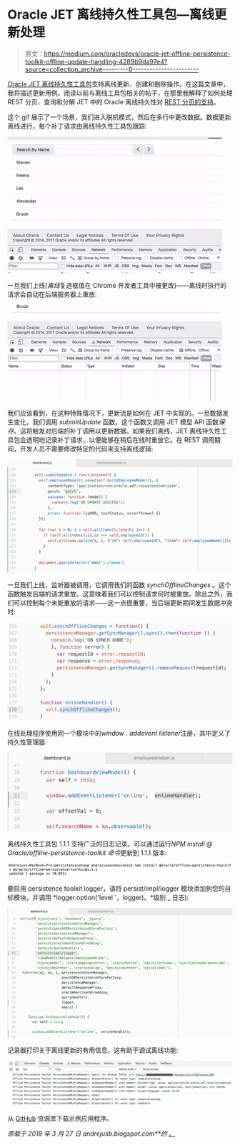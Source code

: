 # Oracle JET 离线持久性工具包—离线更新处理

> 原文：<https://medium.com/oracledevs/oracle-jet-offline-persistence-toolkit-offline-update-handling-4289b9da97e4?source=collection_archive---------0----------------------->

[Oracle JET 离线持久性工具包](https://github.com/oracle/offline-persistence-toolkit/blob/master/USAGE.md)支持离线更新、创建和删除操作。在这篇文章中，我将描述更新用例。阅读以前与离线工具包相关的帖子，在那里我解释了如何处理 REST 分页、查询和分解 JET 中的 Oracle 离线持久性对 [REST 分页的支持](http://andrejusb.blogspot.lt/2018/03/rest-paging-support-by-oracle-offline.html)。

这个 gif 展示了一个场景，我们进入脱机模式，然后在多行中更改数据。数据更新离线进行，每个补丁请求由离线持久性工具包跟踪:

![](img/7078999b63d60e64caeb8337e4180d87.png)

一旦我们上线(*离线*复选框值在 Chrome 开发者工具中被更改)——离线时执行的请求会自动在后端服务器上重放:

![](img/8a4fe943edfd9444379399f474c033da.png)

我们应该看到，在这种特殊情况下，更新流是如何在 JET 中实现的。一旦数据发生变化，我们调用 *submitUpdate* 函数。这个函数又调用 JET 模型 API 函数*保存*。这将触发对后端的补丁调用以更新数据。如果我们离线，JET 离线持久性工具包会透明地记录补丁请求，以便能够在稍后在线时重放它。在 REST 调用期间，开发人员不需要修改特定的代码来支持离线逻辑:

![](img/289eb4e19aa24bca84aa60528a50a705.png)

一旦我们上线，监听器被调用，它调用我们的函数 *synchOfflineChanges* 。这个函数触发后端的请求重放。这意味着我们可以控制请求何时被重放。除此之外，我们可以控制每个未能重放的请求——这一点很重要，当后端更新期间发生数据冲突时:

![](img/629b2b4dc7cb70d8bba53fab497b9992.png)

在线处理程序使用同一个模块中的*window . addevent listener*注册，其中定义了持久性管理器:

![](img/68878a2a2a60576a45c67d80de18fc1e.png)

离线持久性工具包 1.1.1 支持广泛的日志记录。可以通过运行*NPM install @ Oracle/offline-persistence-toolkit 命令*更新到 1.1.1 版本:

![](img/4ae2ee4b6ca8bf01d35312db0f04c607.png)

要启用 persistence toolkit logger，请将 persist/impl/logger 模块添加到您的目标模块，并调用 *logger.option('level '，logger)。*级别 _ 日志):

![](img/224e7cb8f6aef68d4d49d84217ea74bd.png)

记录器打印关于离线更新的有用信息，这有助于调试离线功能:

![](img/85c39a73ca728c8edda00ced613b7572.png)

从 [GitHub](https://github.com/abaranovskis-redsamurai/persistencejetapp) 资源库下载示例应用程序。

*原载于 2018 年 3 月 27 日 andrejusb.blogspot.com**的* [*。*](https://andrejusb.blogspot.lt/2018/03/oracle-jet-offline-persistence-toolkit.html)